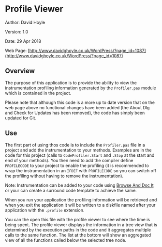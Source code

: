 Profile Viewer
==============

Author:   David Hoyle

Version:  1.0

Date:     29 Apr 2018

Web Page: [http://www.davidghoyle.co.uk/WordPress/?page_id=1087](http://www.davidghoyle.co.uk/WordPress/?page_id=1087)

## Overview

The purpose of this application is to provide the ability to view the instrumentation profiling information generated by the `Profiler.pas` module which is contained in the project.

Please note that although this code is a more up to date version that on the web page above no functional changes have been added (the About Dlg and Check for Updates has been removed), the code has simply been updated for Git.

## Use

The first part of using thos code is to include the `Profiler.pas` file in a project and add the instrumentation to your methods. Examples are in the code for this project (calls to `CodeProfiler.Start` and `.Stop` at the start and end of your methods). You then need to add the compiler define `PROFILECODE` to your project to enable the profiling (it is recommended to wrap the instrumentation in an `IFDEF` with `PROFILECODE` so you can switch off the profiling without having to remove the instrumentation).

Note: Instrumentation can be added to your code using [Browse And Doc It](http://www.davidghoyle.co.uk/WordPress/?page_id=872) or your can create a surround code template to achieve the same.

When you run your application the profiling information will be retrieved and when you exit the application it will be written to a diskfile named after your application with the `.profile` extension.

You can the open this file with the profile viewer to see where the time is being spent. The profile viewer displays the information in a tree view that is determined by the execution paths in the code and it aggregates multiple calls to the same function. The list at the bottom will show an aggregated view of all the functions called below the selected tree node.
